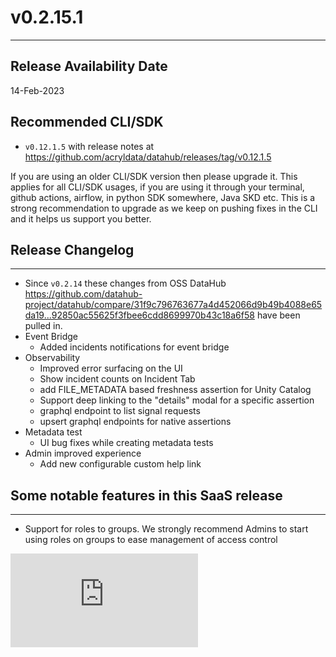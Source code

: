 # v0.2.15.1
---

Release Availability Date
---
14-Feb-2023

Recommended CLI/SDK
---
- `v0.12.1.5` with release notes at https://github.com/acryldata/datahub/releases/tag/v0.12.1.5

If you are using an older CLI/SDK version then please upgrade it. This applies for all CLI/SDK usages, if you are using it through your terminal, github actions, airflow, in python SDK somewhere, Java SKD etc. This is a strong recommendation to upgrade as we keep on pushing fixes in the CLI and it helps us support you better.

## Release Changelog
---
- Since `v0.2.14` these changes from OSS DataHub https://github.com/datahub-project/datahub/compare/31f9c796763677a4d452066d9b49b4088e65da19...92850ac55625f3fbee6cdd8699970b43c18a6f58 have been pulled in.
- Event Bridge 
    - Added incidents notifications for event bridge
- Observability
    - Improved error surfacing on the UI
    - Show incident counts on Incident Tab
    - add FILE_METADATA based freshness assertion for Unity Catalog
    - Support deep linking to the "details" modal for a specific assertion
    - graphql endpoint to list signal requests
    - upsert graphql endpoints for native assertions
- Metadata test
    - UI bug fixes while creating metadata tests
- Admin improved experience
    - Add new configurable custom help link

## Some notable features in this SaaS release
---
- Support for roles to groups. We strongly recommend Admins to start using roles on groups to ease management of access control
<div style={{ position: "relative", paddingBottom: "56.25%", height: 0 }}>
  <iframe
    src="https://www.loom.com/embed/822766b55d474951a5d0cb0eedc863cf"
    frameBorder={0}
    webkitallowfullscreen=""
    mozallowfullscreen=""
    allowFullScreen=""
    style={{
      position: "absolute",
      top: 0,
      left: 0,
      width: "100%",
      height: "100%"
    }}
  />
- Support for tag filter in policies
<div style={{ position: "relative", paddingBottom: "56.25%", height: 0 }}>
  <iframe
    src="https://www.loom.com/embed/ca76d981f4b54cb9b4adc59a6bff8841"
    frameBorder={0}
    webkitallowfullscreen=""
    mozallowfullscreen=""
    allowFullScreen=""
    style={{
      position: "absolute",
      top: 0,
      left: 0,
      width: "100%",
      height: "100%"
    }}
  />
- Improve filtering options on tokens page
- Okta connector new option `skip_users_without_a_group` to only ingest users in specific groups
- Showing parents of glossary and domains in dropdown for better context when users are making changes
- Bug fixes for user management in the UI which improve UX
- Support for editing Announcements and Links
- Support for editing secrets
- Bugfix for CSV download not working for some cases